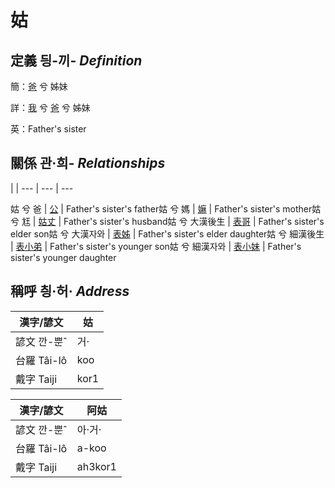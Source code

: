 # 姑
## 定義 딍-끼- _Definition_
簡：[爸](member2.md) 兮 姊妹

詳：[我](member1.md) 兮 [爸](member2.md) 兮 姊妹

英：Father's sister

## 關係 관·희- _Relationships_

 | | 
--- | --- | --- 


姑 兮 爸 | [公](member8.md) | Father's sister's father姑 兮 媽 | [嫲](member9.md) | Father's sister's mother姑 兮 尪 | [姑丈](member43.md) | Father's sister's husband姑 兮 大漢後生 | [表哥](member39.md) | Father's sister's elder son姑 兮 大漢자와 | [表姊](member40.md) | Father's sister's elder daughter姑 兮 細漢後生 | [表小弟](member41.md) | Father's sister's younger son姑 兮 細漢자와 | [表小妹](member42.md) | Father's sister's younger daughter

## 稱呼 칑·허· _Address_

漢字/諺文 | 姑
--- | ---
諺文 깐-뿐ˆ | 거·
台羅 Tâi-lô | koo
戴字 Taiji | kor1


漢字/諺文 | 阿姑
--- | ---
諺文 깐-뿐ˆ | 아·거·
台羅 Tâi-lô | a-koo
戴字 Taiji | ah3kor1


